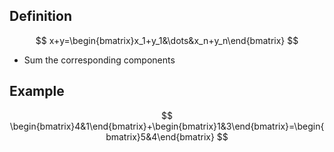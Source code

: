 ## Definition

$$
x+y=\begin{bmatrix}x_1+y_1&\dots&x_n+y_n\end{bmatrix}
$$

- Sum the corresponding components

## Example

$$
\begin{bmatrix}4&1\end{bmatrix}+\begin{bmatrix}1&3\end{bmatrix}=\begin{bmatrix}5&4\end{bmatrix}
$$